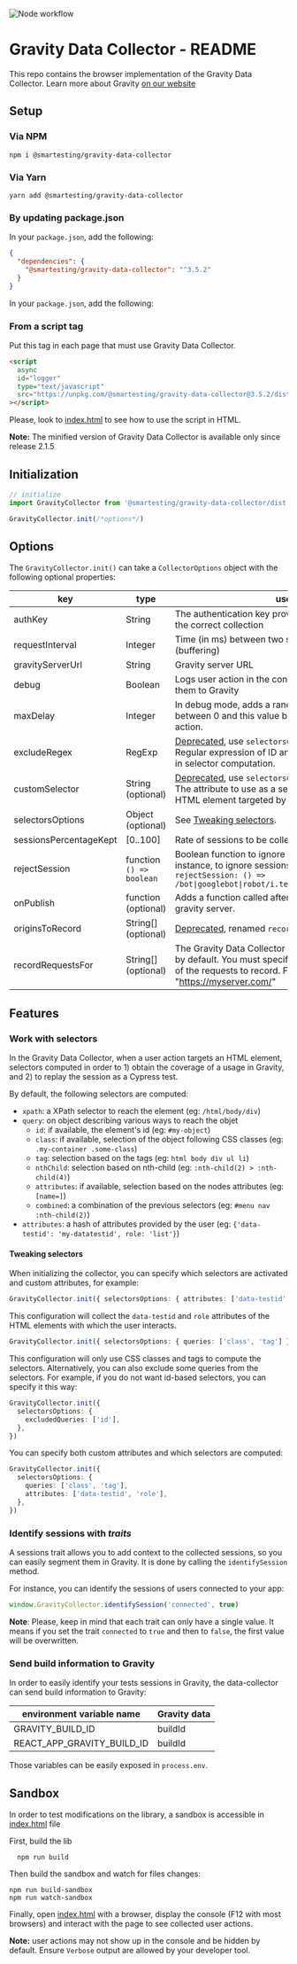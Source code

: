 ![Node workflow](https://github.com/Smartesting/gravity-data-collector/actions/workflows/node.js.yml/badge.svg)

# Gravity Data Collector - README

This repo contains the browser implementation of the Gravity Data Collector. Learn more about
Gravity [on our website](https://gravity-testing.com)

## Setup

### Via NPM

```console
npm i @smartesting/gravity-data-collector
```

### Via Yarn

```console
yarn add @smartesting/gravity-data-collector
```

### By updating package.json

In your `package.json`, add the following:

```json
{
  "dependencies": {
    "@smartesting/gravity-data-collector": "^3.5.2"
  }
}
```

In your `package.json`, add the following:

### From a script tag

Put this tag in each page that must use Gravity Data Collector.

```html
<script
  async
  id="logger"
  type="text/javascript"
  src="https://unpkg.com/@smartesting/gravity-data-collector@3.5.2/dist/gravity-logger-min.js"
></script>
```

Please, look to [index.html](sample/index.html) to see how to use the script in HTML.

**Note:** The minified version of Gravity Data Collector is available only since release 2.1.5

## Initialization

```typescript
// initialize
import GravityCollector from '@smartesting/gravity-data-collector/dist'

GravityCollector.init(/*options*/)
```

## Options

The `GravityCollector.init()` can take a `CollectorOptions` object with the following optional properties:

| key                    | type                     | use                                                                                                                                                                                             | default value                                  |
| ---------------------- | ------------------------ | ----------------------------------------------------------------------------------------------------------------------------------------------------------------------------------------------- | ---------------------------------------------- |
| authKey                | String                   | The authentication key provided by Gravity to select the correct collection                                                                                                                     |                                                |
| requestInterval        | Integer                  | Time (in ms) between two sends to Gravity server (buffering)                                                                                                                                    | 5000                                           |
| gravityServerUrl       | String                   | Gravity server URL                                                                                                                                                                              | https://smartestinggravityserver.herokuapp.com |
| debug                  | Boolean                  | Logs user action in the console instead of sending them to Gravity                                                                                                                              | false                                          |
| maxDelay               | Integer                  | In debug mode, adds a random delay (in ms) between 0 and this value before printing an user action.                                                                                             | 500                                            |
| excludeRegex           | RegExp                   | <u>Deprecated</u>, use <code>selectorsOptions</code> instead. <br/>Regular expression of ID and class names to ignore in selector computation.                                                  | null                                           |
| customSelector         | String (optional)        | <u>Deprecated</u>, use <code>selectorsOptions</code> instead. <br/>The attribute to use as a selector if defined on an HTML element targeted by a user action.                                  | undefined                                      |
| selectorsOptions       | Object (optional)        | See [Tweaking selectors](#tweaking-selectors).                                                                                                                                                  | undefined                                      |
| sessionsPercentageKept | [0..100]                 | Rate of sessions to be collected                                                                                                                                                                | 100                                            |
| rejectSession          | function `() => boolean` | Boolean function to ignore session tracking. For instance, to ignore sessions from some bots:<br /><code>rejectSession: () => /bot&#124;googlebot&#124;robot/i.test(navigator.userAgent)</code> | `() => false`                                  |
| onPublish              | function (optional)      | Adds a function called after each publish to the gravity server.                                                                                                                                | undefined                                      |
| originsToRecord        | String[] (optional)      | <u>Deprecated</u>, renamed <code>recordRequestsFor</code>.                                                                                                                                      | undefined                                      |
| recordRequestsFor      | String[] (optional)      | The Gravity Data Collector does not record requests by default. You must specify here the URL origin(s) of the requests to record. For example: "https://myserver.com/"                         | undefined                                      |

## Features

### Work with selectors

In the Gravity Data Collector, when a user action targets an HTML element, selectors computed in order to 1) obtain
the coverage of a usage in Gravity, and 2) to replay the session as a Cypress test.

By default, the following selectors are computed:

- `xpath`: a XPath selector to reach the element (eg: `/html/body/div`)
- `query`: on object describing various ways to reach the objet
  - `id`: if available, the element's id (eg: `#my-object`)
  - `class`: if available, selection of the object following CSS classes (eg: `.my-container .some-class`)
  - `tag`: selection based on the tags (eg: `html body div ul li`)
  - `nthChild`: selection based on nth-child (eg: `:nth-child(2) > :nth-child(4)`)
  - `attributes`: if available, selection based on the nodes attributes (eg: `[name=]`)
  - `combined`: a combination of the previous selectors (eg: `#menu nav :nth-child(2)`)
- `attributes`: a hash of attributes provided by the user (eg: `{'data-testid': 'my-datatestid', role: 'list'}`)

#### Tweaking selectors

When initializing the collector, you can specify which selectors are activated and custom attributes, for example:

```typescript
GravityCollector.init({ selectorsOptions: { attributes: ['data-testid', 'role'] } })
```

This configuration will collect the `data-testid` and `role` attributes of the HTML elements with which the user interacts.

```typescript
GravityCollector.init({ selectorsOptions: { queries: ['class', 'tag'] } })
```

This configuration will only use CSS classes and tags to compute the selectors. Alternatively, you can also exclude some queries from the selectors. For example, if you do not want id-based selectors, you can specify it this way:

```typescript
GravityCollector.init({
  selectorsOptions: {
    excludedQueries: ['id'],
  },
})
```

You can specify both custom attributes and which selectors are computed:

```typescript
GravityCollector.init({
  selectorsOptions: {
    queries: ['class', 'tag'],
    attributes: ['data-testid', 'role'],
  },
})
```

### Identify sessions with _traits_

A sessions trait allows you to add context to the collected sessions, so you can easily segment them in Gravity. It is
done by calling the `identifySession` method.

For instance, you can identify the sessions of users connected to your app:

```typescript
window.GravityCollector.identifySession('connected', true)
```

**Note**: Please, keep in mind that each trait can only have a single value. It means if you set the trait `connected`
to `true` and then to `false`, the first value will be overwritten.

### Send build information to Gravity

In order to easily identify your tests sessions in Gravity, the data-collector can send build information to Gravity:

| environment variable name  | Gravity data |
| -------------------------- | ------------ |
| GRAVITY_BUILD_ID           | buildId      |
| REACT_APP_GRAVITY_BUILD_ID | buildId      |

Those variables can be easily exposed in `process.env`.

## Sandbox

In order to test modifications on the library, a sandbox is accessible in [index.html](sample/index.html) file

First, build the lib

```shell
  npm run build
```

Then build the sandbox and watch for files changes:

```shell
npm run build-sandbox
npm run watch-sandbox
```

Finally, open [index.html](sample/index.html) with a browser, display the console (F12 with most browsers) and interact
with the page to see collected user actions.

**Note:** user actions may not show up in the console and be hidden by default. Ensure `Verbose` output are allowed by
your developer tool.
